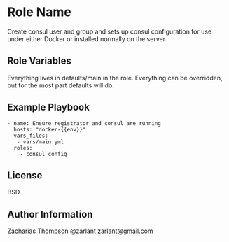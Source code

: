 Role Name
=========

Create consul user and group and sets up consul configuration for use under either Docker or installed normally on the server.

Role Variables
--------------

Everything lives in defaults/main in the role. Everything can be overridden, but for the most part defaults will do.

Example Playbook
----------------

	- name: Ensure registrator and consul are running
	  hosts: "docker-{{env}}"
	  vars_files:
	   - vars/main.yml
	  roles:
	    - consul_config

License
-------

BSD

Author Information
------------------
Zacharias Thompson @zarlant <zarlant@gmail.com>
